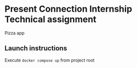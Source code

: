 # Present Connection Internship Technical assignment
Pizza app
## Launch instructions
Execute `docker compose up` from project root
